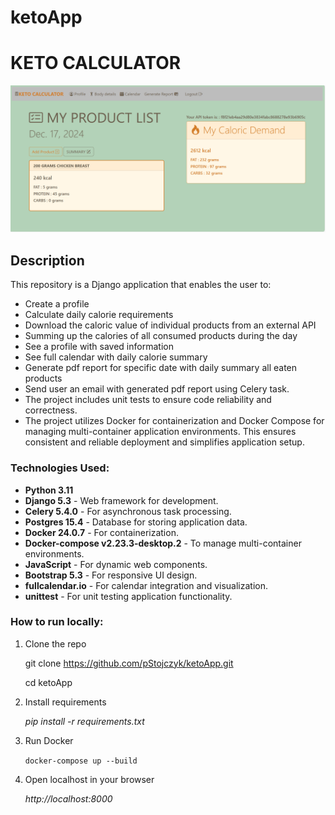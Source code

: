 # ketoApp 
<h1>KETO CALCULATOR</h1>
<img src="ketoapp.png" width="800px">

## Description

This repository is a Django application that enables the user to:

- Create a profile 
- Calculate daily calorie requirements
- Download the caloric value of individual products from an external API
- Summing up the calories of all consumed products during the day
- See a profile with saved information
- See full calendar with daily calorie summary
- Generate pdf report for specific date with daily summary all eaten products
- Send user an email with generated pdf report using Celery task.
- The project includes unit tests to ensure code reliability and correctness.
- The project utilizes Docker for containerization and Docker Compose for managing 
  multi-container application environments. This ensures consistent and reliable 
  deployment and simplifies application setup.

### Technologies Used:

- **Python 3.11**
- **Django 5.3** - Web framework for development. 
- **Celery 5.4.0** - For asynchronous task processing.
- **Postgres 15.4** - Database for storing application data.
- **Docker 24.0.7** - For containerization.
- **Docker-compose v2.23.3-desktop.2** - To manage multi-container environments.
- **JavaScript** - For dynamic web components.
- **Bootstrap 5.3** - For responsive UI design.
- **fullcalendar.io** - For calendar integration and visualization.
- **unittest** - For unit testing application functionality.

### How to run locally:

1. Clone the repo

    git clone https://github.com/pStojczyk/ketoApp.git
   
    cd ketoApp

2. Install requirements
 
    _pip install -r requirements.txt_

3. Run Docker

    `docker-compose up --build`

4. Open localhost in your browser

    _http://localhost:8000_
